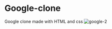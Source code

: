 # Google-clone
Google clone made with HTML and css
![google-2](https://github.com/Dannydcodewriter/Google-clone/assets/95192213/d0fb27b1-1070-4d6a-820f-6acd1d497778)
